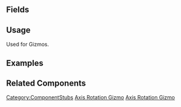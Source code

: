 <languages></languages> <translate>

## Fields

## Usage

Used for Gizmos.

## Examples

## Related Components

</translate>

[Category:ComponentStubs](Category:ComponentStubs "wikilink") [Axis
Rotation Gizmo](Category:Components{{#translation:}} "wikilink") [Axis
Rotation
Gizmo](Category:Components:Uncategorized{{#translation:}} "wikilink")